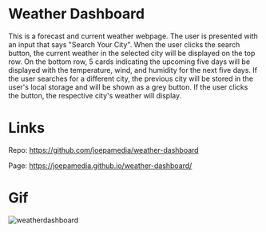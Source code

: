 # Weather Dashboard
This is a forecast and current weather webpage. The user is presented with an input that says "Search Your City". When the user clicks the search button, the current weather in the selected city will be displayed on the top row. On the bottom row, 5 cards indicating the upcoming five days will be displayed with the temperature, wind, and humidity for the next five days. If the user searches for a different city, the previous city will be stored in the user's local storage and will be shown as a grey button. If the user clicks the button, the respective city's weather will display.

# Links
Repo: https://github.com/joepamedia/weather-dashboard

Page: https://joepamedia.github.io/weather-dashboard/

# Gif
![weatherdashboard](https://user-images.githubusercontent.com/95255407/152657709-a6c88d9a-0a72-4460-92ba-7887bd9306e1.gif)


